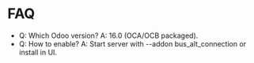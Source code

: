 # FAQ

- Q: Which Odoo version? A: 16.0 (OCA/OCB packaged).
- Q: How to enable? A: Start server with --addon bus_alt_connection or install in UI.
